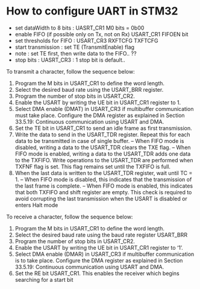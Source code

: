 # How to configure UART in STM32

* set dataWidth to 8 bits : UASRT_CR1 M0 bits = 0b00
* enable FIFO (if possible only on Tx, not on Rx) USART_CR1 FIFOEN bit
* set thresholds for FIFO : USART_CR3 RXFTCFG TXFTCFG
* start transmission : set TE (TransmitEnable) flag
* note : set TE first, then write data to the FIFO.. ??
* stop bits : UASRT_CR3 : 1 stop bit is default..


To transmit a character, follow the sequence below:
1. Program the M bits in USART_CR1 to define the word length.
2. Select the desired baud rate using the USART_BRR register.
3. Program the number of stop bits in USART_CR2.
4. Enable the USART by writing the UE bit in USART_CR1 register to 1.
5. Select DMA enable (DMAT) in USART_CR3 if multibuffer communication must take 
place. Configure the DMA register as explained in Section 33.5.19: Continuous 
communication using USART and DMA.
6. Set the TE bit in USART_CR1 to send an idle frame as first transmission.
7. Write the data to send in the USART_TDR register. Repeat this for each data to be 
transmitted in case of single buffer. 
– When FIFO mode is disabled, writing a data to the USART_TDR clears the TXE 
flag. 
– When FIFO mode is enabled, writing a data to the USART_TDR adds one data to 
the TXFIFO. Write operations to the USART_TDR are performed when TXFNF 
flag is set. This flag remains set until the TXFIFO is full.
8. When the last data is written to the USART_TDR register, wait until TC = 1. 
– When FIFO mode is disabled, this indicates that the transmission of the last frame 
is complete.
– When FIFO mode is enabled, this indicates that both TXFIFO and shift register are 
empty.
This check is required to avoid corrupting the last transmission when the USART is 
disabled or enters Halt mode


To receive a character, follow the sequence below:
1. Program the M bits in USART_CR1 to define the word length.
2. Select the desired baud rate using the baud rate register USART_BRR 
3. Program the number of stop bits in USART_CR2.
4. Enable the USART by writing the UE bit in USART_CR1 register to ‘1’.
5. Select DMA enable (DMAR) in USART_CR3 if multibuffer communication is to take 
place. Configure the DMA register as explained in Section 33.5.19: Continuous 
communication using USART and DMA. 
6. Set the RE bit USART_CR1. This enables the receiver which begins searching for a 
start bit